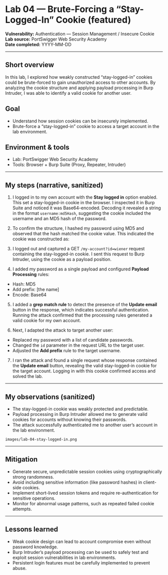 # Lab 04 — Brute-Forcing a “Stay-Logged-In” Cookie (featured)

**Vulnerability:** Authentication — Session Management / Insecure Cookie  
**Lab source:** PortSwigger Web Security Academy  
**Date completed:** YYYY-MM-DD

---

## Short overview
In this lab, I explored how weakly constructed “stay-logged-in” cookies could be brute-forced to gain unauthorized access to other accounts. By analyzing the cookie structure and applying payload processing in Burp Intruder, I was able to identify a valid cookie for another user.

## Goal
- Understand how session cookies can be insecurely implemented.  
- Brute-force a “stay-logged-in” cookie to access a target account in the lab environment.

## Environment & tools
- Lab: PortSwigger Web Security Academy  
- Tools: Browser + Burp Suite (Proxy, Repeater, Intruder)

---

## My steps (narrative, sanitized)

1. I logged in to my own account with the **Stay logged in** option enabled. This set a stay-logged-in cookie in the browser. I inspected it in Burp Suite and noticed it was Base64-encoded. Decoding it revealed a string in the format `username:md5Hash`, suggesting the cookie included the username and an MD5 hash of the password.

2. To confirm the structure, I hashed my password using MD5 and observed that the hash matched the cookie value. This indicated the cookie was constructed as:
   
3. I logged out and captured a GET `/my-account?id=wiener` request containing the stay-logged-in cookie. I sent this request to Burp Intruder, using the cookie as a payload position.  

4. I added my password as a single payload and configured **Payload Processing** rules:  
- Hash: MD5  
- Add prefix: [the name]  
- Encode: Base64  

5. I added a **grep match rule** to detect the presence of the **Update email** button in the response, which indicates successful authentication. Running the attack confirmed that the processing rules generated a valid cookie for my own account.

6. Next, I adapted the attack to target another user:  
- Replaced my password with a list of candidate passwords.  
- Changed the `id` parameter in the request URL to the target user.  
- Adjusted the **Add prefix** rule to the target username.  

7. I ran the attack and found a single request whose response contained the **Update email** button, revealing the valid stay-logged-in cookie for the target account. Logging in with this cookie confirmed access and solved the lab.

---

## My observations (sanitized)
- The stay-logged-in cookie was weakly protected and predictable.  
- Payload processing in Burp Intruder allowed me to generate valid cookies for accounts without knowing their passwords.  
- The attack successfully authenticated me to another user’s account in the lab environment.

`images/lab-04-stay-logged-in.png`

---

## Mitigation
- Generate secure, unpredictable session cookies using cryptographically strong randomness.  
- Avoid including sensitive information (like password hashes) in client-side cookies.  
- Implement short-lived session tokens and require re-authentication for sensitive operations.  
- Monitor for abnormal usage patterns, such as repeated failed cookie attempts.

---

## Lessons learned
- Weak cookie design can lead to account compromise even without password knowledge.  
- Burp Intruder’s payload processing can be used to safely test and exploit session vulnerabilities in lab environments.  
- Persistent login features must be carefully implemented to prevent abuse.



